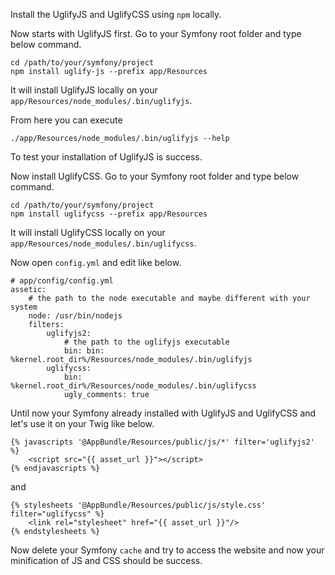 Install the UglifyJS and UglifyCSS using `npm` locally.

Now starts with UglifyJS first. Go to your Symfony root folder and type below command.

~~~
cd /path/to/your/symfony/project
npm install uglify-js --prefix app/Resources
~~~

It will install UglifyJS locally on your `app/Resources/node_modules/.bin/uglifyjs`.

From here you can execute

~~~
./app/Resources/node_modules/.bin/uglifyjs --help
~~~

To test your installation of UglifyJS is success.

Now install UglifyCSS. Go to your Symfony root folder and type below command.

~~~
cd /path/to/your/symfony/project
npm install uglifycss --prefix app/Resources
~~~

It will install UglifyCSS locally on your `app/Resources/node_modules/.bin/uglifycss`.

Now open `config.yml` and edit like below.

~~~
# app/config/config.yml
assetic:
    # the path to the node executable and maybe different with your system
    node: /usr/bin/nodejs
    filters:
        uglifyjs2:
            # the path to the uglifyjs executable
            bin: bin: %kernel.root_dir%/Resources/node_modules/.bin/uglifyjs
        uglifycss:
            bin: %kernel.root_dir%/Resources/node_modules/.bin/uglifycss
            ugly_comments: true
~~~

Until now your Symfony already installed with UglifyJS and UglifyCSS and let's use it on your Twig like below.

~~~
{% javascripts '@AppBundle/Resources/public/js/*' filter='uglifyjs2' %}
    <script src="{{ asset_url }}"></script>
{% endjavascripts %}
~~~

and

~~~
{% stylesheets '@AppBundle/Resources/public/js/style.css' filter="uglifycss" %}
    <link rel="stylesheet" href="{{ asset_url }}"/>
{% endstylesheets %}
~~~

Now delete your Symfony `cache` and try to access the website and now your minification of JS and CSS should be success.
